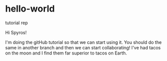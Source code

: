 # hello-world
tutorial rep

Hi Spyros!

I'm doing the gitHub tutorial so that we can start using it.
You should do the same in another branch and then we can start collaborating!
I've had tacos on the moon and I find them far superior to tacos on Earth.
